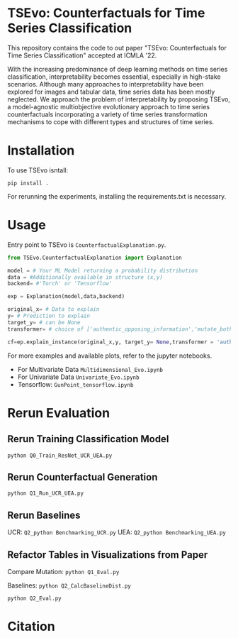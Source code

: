 # TSEvo: Counterfactuals for Time Series Classification 
This repository contains the code to out paper "TSEvo: Counterfactuals for Time Series Classification" accepted at ICMLA '22.

With the increasing predominance of deep learning methods on time series classification, interpretability becomes essential, especially in high-stake scenarios. Although many approaches to interpretability have been explored for images and tabular data, time series data has been mostly neglected. We approach the problem of interpretability by proposing TSEvo, a model-agnostic multiobjective evolutionary approach to time series counterfactuals incorporating a variety of time series transformation mechanisms to cope with different types and structures of time series.
# Installation
To use TSEvo isntall:
```
pip install .
```
For rerunning the experiments, installing the requirements.txt is necessary.

# Usage
Entry point to TSEvo is ```CounterfactualExplanation.py```. 
```python
from TSEvo.CounterfactualExplanation import Explanation

model = # Your ML Model returning a probability distribution
data = #Additionally available in structure (x,y) 
backend= #'Torch' or 'Tensorflow'

exp = Explanation(model,data,backend)

original_x= # Data to explain
y= # Prediction to explain
target_y= # can be None
transformer= # choice of ['authentic_opposing_information','mutate_both','mutate_mean','frequency_band_mapping']

cf=ep.explain_instance(original_x,y, target_y= None,transformer = 'authentic_opposing_information')

```

For more examples and available plots, refer to the jupyter notebooks.
- For Multivariate Data `Multidimensional_Evo.ipynb`
- For Univariate Data `Univariate_Evo.ipynb`
- Tensorflow: `GunPoint_tensorflow.ipynb`


# Rerun Evaluation

## Rerun Training Classification Model
`python Q0_Train_ResNet_UCR_UEA.py`
## Rerun Counterfactual Generation
`python Q1_Run_UCR_UEA.py`

## Rerun Baselines
UCR: `Q2_python Benchmarking_UCR.py`
UEA: `Q2_python Benchmarking_UEA.py`
## Refactor Tables in Visualizations from Paper
Compare Mutation: `python Q1_Eval.py`

Baselines: `python Q2_CalcBaselineDist.py`

`python Q2_Eval.py`

# Citation